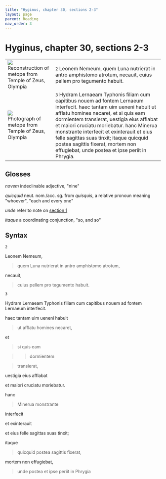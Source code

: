 ```yaml
---
title: "Hyginus, chapter 30, sections 2-3"
layout: page
parent: Reading
nav_order: 3
---
```


# Hyginus, chapter 30, sections 2-3


| | |
| --- | ---  | 
| ![](https://greekmythcomix.files.wordpress.com/2020/05/labour-1-metope-sketch.png) <br/> Reconstruction of metope from Temple of Zeus, Olympia| `2` Leonem Nemeum, quem Luna nutrierat in antro amphistomo atrotum, necauit, cuius pellem pro tegumento habuit. | 
|  ![](http://www.hellenicaworld.com/Greece/Art/Ancient/ImagesDE/Olympia/Herc6.jpg) <br/> Photograph of metope from Temple of Zeus, Olympia | `3` Hydram Lernaeam Typhonis filiam cum capitibus nouem ad fontem Lernaeum interfecit. haec tantam uim ueneni habuit ut afflatu homines necaret, et si quis eam dormientem transierat, uestigia eius afflabat et maiori cruciatu moriebatur. hanc Minerua monstrante interfecit et exinterauit et eius felle sagittas suas tinxit; itaque quicquid postea sagittis fixerat, mortem non effugiebat, unde postea et ipse periit in Phrygia. |


## Glosses

*novem* indeclinable adjective, "nine"

*quicquid* neut. nom./acc. sg. from *quisquis*, a relative pronoun meaning "whoever", "each and every one"

*unde* refer to note on [section 1](../ch30a/)

*itaque* a coordinating conjunction, "so, and so"

## Syntax

`2`

Leonem Nemeum, 

> quem Luna nutrierat in antro amphistomo atrotum, 

necauit, 

> cuius pellem pro tegumento habuit.


`3` 

Hydram Lernaeam Typhonis filiam cum capitibus nouem ad fontem Lernaeum interfecit. 


haec tantam uim ueneni habuit 

> ut afflatu homines necaret, 

et 

> si quis eam 

>> dormientem 

> transierat, 

uestigia eius afflabat 

et maiori cruciatu moriebatur. 

hanc 

>  Minerua monstrante 

interfecit 

et exinterauit 

et eius felle sagittas suas tinxit; 

itaque 

> quicquid postea sagittis fixerat, 

mortem non effugiebat, 

> unde postea et ipse periit in Phrygia

